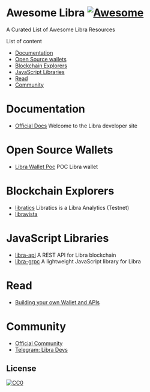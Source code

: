 # Awesome Libra [![Awesome](https://cdn.rawgit.com/sindresorhus/awesome/d7305f38d29fed78fa85652e3a63e154dd8e8829/media/badge.svg)](https://github.com/sindresorhus/awesome)
A Curated List of Awesome Libra Resources

List of content

- [Documentation](#documentation)
- [Open Source wallets](#open-source-wallets)
- [Blockchain Explorers](#blockchain-explorers)
- [JavaScript Libraries](#javascript-libraries)
- [Read](#read)
- [Community](#community)


# Documentation
* [Official Docs](https://developers.libra.org/docs/welcome-to-libra) Welcome to the Libra developer site

# Open Source Wallets
* [Libra Wallet Poc](https://dev.kulap.io/libra/) POC Libra wallet

# Blockchain Explorers
* [libratics](http://libratics.com) Libratics is a Libra Analytics (Testnet)
* [libravista](http://libravista.com)

# JavaScript Libraries
* [libra-api](https://github.com/bonustrack/libra-api) A REST API for Libra blockchain
* [libra-grpc](https://github.com/bonustrack/libra-grpc) A lightweight JavaScript library for Libra

# Read
* [Building your own Wallet and APIs](https://medium.com/kulapofficial/the-first-libra-wallet-poc-building-your-own-wallet-and-apis-3cb578c0bd52)

# Community
* [Official Community](https://community.libra.org/)
* [Telegram: Libra Devs](https://medium.com/kulapofficial/the-first-libra-wallet-poc-building-your-own-wallet-and-apis-3cb578c0bd52)

## License

[![CC0](https://i.creativecommons.org/p/zero/1.0/88x31.png)](https://creativecommons.org/publicdomain/zero/1.0/)

